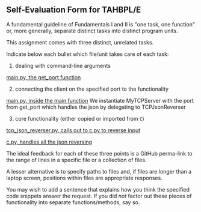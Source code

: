 ## Self-Evaluation Form for TAHBPL/E

A fundamental guideline of Fundamentals I and II is "one task, one
function" or, more generally, separate distinct tasks into distinct
program units.

This assignment comes with three distinct, unrelated tasks.

Indicate below each bullet which file/unit takes care of each task:


1. dealing with command-line arguments

[main.py, the get_port function](https://github.ccs.neu.edu/CS4500-F21/badlands/blob/3073b1852d16593967271a2e9b97217f0512e39e/E/Other/main.py#L19-L25)


2. connecting the client on the specified port to the functionality

[main.py, inside the main function](https://github.ccs.neu.edu/CS4500-F21/badlands/blob/3073b1852d16593967271a2e9b97217f0512e39e/E/Other/main.py#L15-L16)
We instantiate MyTCPServer with the port from get_port which handles the json by delegating to TCPJsonReverser


3. core functionality (either copied or imported from `C`)

[tcp_json_reverser.py, calls out to c.py to reverse input](https://github.ccs.neu.edu/CS4500-F21/badlands/blob/3073b1852d16593967271a2e9b97217f0512e39e/E/Other/tcp_json_reverser.py#L18-L27)

[c.py, handles all the json reversing](https://github.ccs.neu.edu/CS4500-F21/badlands/blob/3073b1852d16593967271a2e9b97217f0512e39e/E/Other/c.py)

The ideal feedback for each of these three points is a GitHub
perma-link to the range of lines in a specific file or a collection of
files.

A lesser alternative is to specify paths to files and, if files are
longer than a laptop screen, positions within files are appropriate
responses.

You may wish to add a sentence that explains how you think the
specified code snippets answer the request. If you did *not* factor
out these pieces of functionality into separate functions/methods, say
so.
